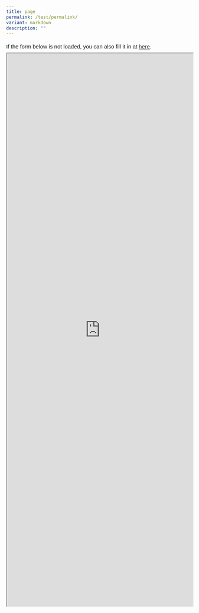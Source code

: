 ```yaml
---
title: page
permalink: /test/permalink/
variant: markdown
description: ""
---
```

<div style="font-family:Sans-Serif;font-size:15px;color:#000;opacity:0.9;padding-top:5px;padding-bottom:8px">If the form below is not loaded, you can also fill it in at <a href="https://form.gov.sg/65b28a396f26938cf7d90f6f">here</a>.</div>

<!-- Change the width and height values to suit you best -->
<iframe style="width:100%;height:1500px" src="https://form.gov.sg/65b28a396f26938cf7d90f6f" id="iframe"></iframe>
